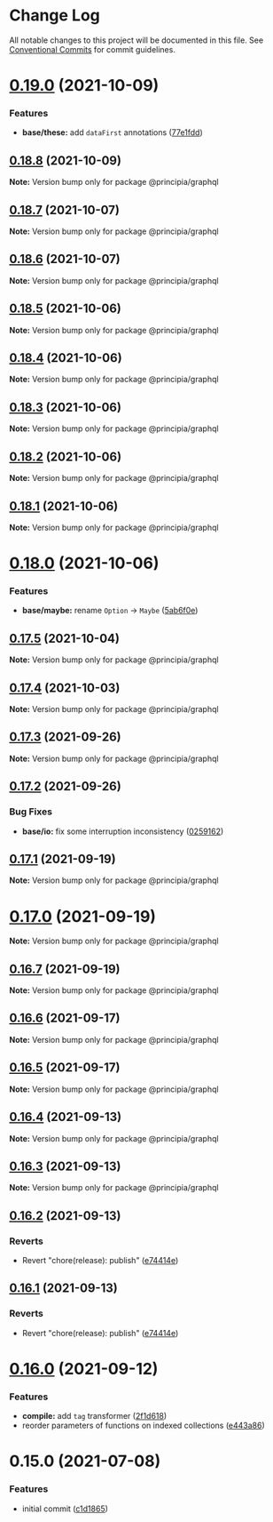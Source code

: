 # Change Log

All notable changes to this project will be documented in this file.
See [Conventional Commits](https://conventionalcommits.org) for commit guidelines.

# [0.19.0](https://github.com/0x706b/principia.ts/compare/@principia/graphql@0.18.8...@principia/graphql@0.19.0) (2021-10-09)


### Features

* **base/these:** add `dataFirst` annotations ([77e1fdd](https://github.com/0x706b/principia.ts/commit/77e1fdda4d4d4e7a2542bde78655589597441d50))





## [0.18.8](https://github.com/0x706b/principia.ts/compare/@principia/graphql@0.18.7...@principia/graphql@0.18.8) (2021-10-09)

**Note:** Version bump only for package @principia/graphql





## [0.18.7](https://github.com/0x706b/principia.ts/compare/@principia/graphql@0.18.6...@principia/graphql@0.18.7) (2021-10-07)

**Note:** Version bump only for package @principia/graphql





## [0.18.6](https://github.com/0x706b/principia.ts/compare/@principia/graphql@0.18.5...@principia/graphql@0.18.6) (2021-10-07)

**Note:** Version bump only for package @principia/graphql





## [0.18.5](https://github.com/0x706b/principia.ts/compare/@principia/graphql@0.18.4...@principia/graphql@0.18.5) (2021-10-06)

**Note:** Version bump only for package @principia/graphql





## [0.18.4](https://github.com/0x706b/principia.ts/compare/@principia/graphql@0.18.3...@principia/graphql@0.18.4) (2021-10-06)

**Note:** Version bump only for package @principia/graphql





## [0.18.3](https://github.com/0x706b/principia.ts/compare/@principia/graphql@0.18.2...@principia/graphql@0.18.3) (2021-10-06)

**Note:** Version bump only for package @principia/graphql





## [0.18.2](https://github.com/0x706b/principia.ts/compare/@principia/graphql@0.18.1...@principia/graphql@0.18.2) (2021-10-06)

**Note:** Version bump only for package @principia/graphql





## [0.18.1](https://github.com/0x706b/principia.ts/compare/@principia/graphql@0.18.0...@principia/graphql@0.18.1) (2021-10-06)

**Note:** Version bump only for package @principia/graphql





# [0.18.0](https://github.com/0x706b/principia.ts/compare/@principia/graphql@0.17.5...@principia/graphql@0.18.0) (2021-10-06)


### Features

* **base/maybe:** rename `Option` -> `Maybe` ([5ab6f0e](https://github.com/0x706b/principia.ts/commit/5ab6f0ee8b8ba03bc839dead064498d018667ebb))





## [0.17.5](https://github.com/0x706b/principia.ts/compare/@principia/graphql@0.17.4...@principia/graphql@0.17.5) (2021-10-04)

**Note:** Version bump only for package @principia/graphql





## [0.17.4](https://github.com/0x706b/principia.ts/compare/@principia/graphql@0.17.3...@principia/graphql@0.17.4) (2021-10-03)

**Note:** Version bump only for package @principia/graphql





## [0.17.3](https://github.com/0x706b/principia.ts/compare/@principia/graphql@0.17.2...@principia/graphql@0.17.3) (2021-09-26)

**Note:** Version bump only for package @principia/graphql





## [0.17.2](https://github.com/0x706b/principia.ts/compare/@principia/graphql@0.17.1...@principia/graphql@0.17.2) (2021-09-26)


### Bug Fixes

* **base/io:** fix some interruption inconsistency ([0259162](https://github.com/0x706b/principia.ts/commit/025916259ae1c2c687e5ccc564e6db57a337d75e))





## [0.17.1](https://github.com/0x706b/principia.ts/compare/@principia/graphql@0.17.0...@principia/graphql@0.17.1) (2021-09-19)

**Note:** Version bump only for package @principia/graphql





# [0.17.0](https://github.com/0x706b/principia.ts/compare/@principia/graphql@0.16.7...@principia/graphql@0.17.0) (2021-09-19)

**Note:** Version bump only for package @principia/graphql





## [0.16.7](https://github.com/0x706b/principia.ts/compare/@principia/graphql@0.16.6...@principia/graphql@0.16.7) (2021-09-19)

**Note:** Version bump only for package @principia/graphql





## [0.16.6](https://github.com/0x706b/principia.ts/compare/@principia/graphql@0.16.5...@principia/graphql@0.16.6) (2021-09-17)

**Note:** Version bump only for package @principia/graphql





## [0.16.5](https://github.com/0x706b/principia.ts/compare/@principia/graphql@0.16.4...@principia/graphql@0.16.5) (2021-09-17)

**Note:** Version bump only for package @principia/graphql





## [0.16.4](https://github.com/0x706b/principia.ts/compare/@principia/graphql@0.16.3...@principia/graphql@0.16.4) (2021-09-13)

**Note:** Version bump only for package @principia/graphql





## [0.16.3](https://github.com/0x706b/principia.ts/compare/@principia/graphql@0.16.2...@principia/graphql@0.16.3) (2021-09-13)

**Note:** Version bump only for package @principia/graphql





## [0.16.2](https://github.com/0x706b/principia.ts/compare/@principia/graphql@0.16.1...@principia/graphql@0.16.2) (2021-09-13)


### Reverts

* Revert "chore(release): publish" ([e74414e](https://github.com/0x706b/principia.ts/commit/e74414effa51392092770ecd542b55608dbb1201))





## [0.16.1](https://github.com/0x706b/principia.ts/compare/@principia/graphql@0.16.1...@principia/graphql@0.16.1) (2021-09-13)


### Reverts

* Revert "chore(release): publish" ([e74414e](https://github.com/0x706b/principia.ts/commit/e74414effa51392092770ecd542b55608dbb1201))





# [0.16.0](https://github.com/0x706b/principia.ts/compare/@principia/graphql@0.15.0...@principia/graphql@0.16.0) (2021-09-12)


### Features

* **compile:** add `tag` transformer ([2f1d618](https://github.com/0x706b/principia.ts/commit/2f1d6186a69804b169d7dc2eb96346d612fd3582))
* reorder parameters of functions on indexed collections ([e443a86](https://github.com/0x706b/principia.ts/commit/e443a86d4f91c80a2919070f23cc28755af561d0))





# 0.15.0 (2021-07-08)


### Features

* initial commit ([c1d1865](https://github.com/0x706b/principia.ts/commit/c1d1865d93b8c7762c4cdfa912360f467c0bae02))
